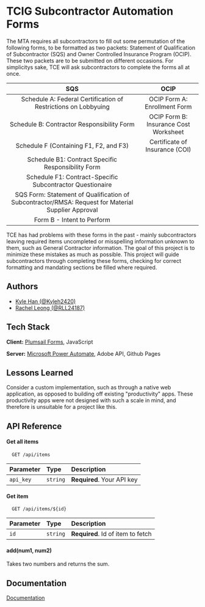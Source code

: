 
# TCIG Subcontractor Automation Forms

The MTA requires all subcontractors to fill out some permutation of the following forms, to be formatted as two packets: Statement of Qualification of Subcontractor (SQS) and Owner Controlled Insurance Program (OCIP). These two packets are to be submitted on different occasions. For simplicitys sake, TCE will ask subcontractors to complete the forms all at once.

|SQS|OCIP|
|:-:|:-:|
|Schedule A: Federal Certification of Restrictions on Lobbyuing|OCIP Form A: Enrollment Form|
|Schedule B: Contractor Responsibility Form|OCIP Form B: Insurance Cost Worksheet|
|Schedule F (Containing F1, F2, and F3)| Certificate of Insurance (COI)|
|Schedule B1: Contract Specific Responsibility Form|
|Schedule F1: Contract-Specific Subcontractor Questionaire|
|SQS Form: Statement of Qualification of Subcontractor/RMSA: Request for Material Supplier Approval|
|Form B - Intent to Perform|

TCE has had problems with these forms in the past - mainly subcontractors leaving required items uncompleted or misspelling information unknown to them, such as General Contractor information. The goal of this project is to minimize these mistakes as much as possible. This project will guide subcontractors through completing these forms, checking for correct formatting and mandating sections be filled where required. 
## Authors

- [Kyle Han (@Kyleh2420)](https://www.github.com/Kyleh2420)
- [Rachel Leong (@RLL24187)](https://github.com/RLL24187)


## Tech Stack

**Client:** [Plumsail Forms](https://plumsail.com/forms/), JavaScript

**Server:** [Microsoft Power Automate](https://powerautomate.microsoft.com/en-us/), Adobe API, Github Pages


## Lessons Learned

Consider a custom implementation, such as through a native web application, as opposed to building off existing "productivity" apps. These productivity apps were not designed with such a scale in mind, and therefore is unsuitable for a project like this.


## API Reference

#### Get all items

```http
  GET /api/items
```

| Parameter | Type     | Description                |
| :-------- | :------- | :------------------------- |
| `api_key` | `string` | **Required**. Your API key |

#### Get item

```http
  GET /api/items/${id}
```

| Parameter | Type     | Description                       |
| :-------- | :------- | :-------------------------------- |
| `id`      | `string` | **Required**. Id of item to fetch |

#### add(num1, num2)

Takes two numbers and returns the sum.


## Documentation

[Documentation](https://linktodocumentation)

